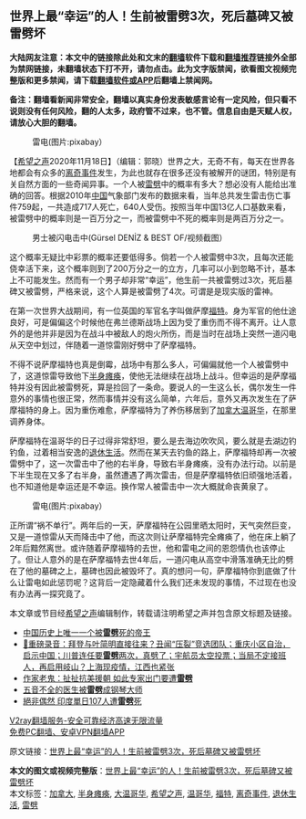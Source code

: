  <h2>世界上最“幸运”的人！生前被雷劈3次，死后墓碑又被雷劈坏</h2> <p class="notice"><b>大陆网友注意：本文中的链接除此处和文末的<a href="https://github.com/bannedbook/fanqiang" >翻墙</a>软件下载和<a href="https://github.com/killgcd/justmysocks/blob/master/README.md">翻墙推荐</a>链接外全部为禁网链接，未翻墙状态下打不开，请勿点击。此为文字版禁闻，欲看图文视频完整版和更多禁闻，请下载<a href="https://github.com/bannedbook/fanqiang">翻墙软件或APP</a>后翻墙上禁闻网。</p><p>备注：翻墙看新闻非常安全，翻墙以真实身份发表敏感言论有一定风险，但只看不说则没有任何风险，翻的人太多，政府管不过来，也不管。信息自由是天赋人权，请放心大胆的翻墙。</b></p>  <div class="entry"> <figure><figcaption>雷电(图片:pixabay）</figcaption></figure> <p>【<span class='wp_keywordlink_affiliate'><a href="https://www.soundofhope.org" title="希望之声" target="_blank">希望之声</a></span>2020年11月18日】（编辑：郭晓）世界之大，无奇不有，每天在世界各地都会有众多的<a href="https://www.bannedbook.org/bnews/tag/%E7%A6%BB%E5%A5%87%E4%BA%8B%E4%BB%B6/" class="st_tag internal_tag" rel="tag" title="标签 离奇事件 下的日志">离奇事件</a>发生，为此也就存在很多还没有被解开的谜团，特别是有关自然方面的一些奇闻异事。一个人被<a href="https://www.bannedbook.org/bnews/tag/%E9%9B%B7%E5%8A%88/" class="st_tag internal_tag" rel="tag" title="标签 雷劈 下的日志">雷劈</a>中的概率有多大？想必没有人能给出准确的回答。根据2010年<span class='wp_keywordlink_affiliate'><a href="https://www.bannedbook.org/" title="中国" target="_blank">中国</a></span>气象部门发布的数据来看，当年总共发生雷击伤亡事件759起，一共造成717人死亡，640人受伤。按照当年中国13亿人口基数来看，被雷劈中的概率则是一百万分之一，而被雷劈中不死的概率则是两百万分之一。</p> <figure><figcaption>男士被闪电击中(Gürsel DENİZ &amp; BEST OF/视频截图）</figcaption></figure> <p>这个概率无疑比中彩票的概率还要低得多。倘若一个人被雷劈中3次，且每次还能侥幸活下来，这个概率则到了200万分之一的立方，几率可以小到忽略不计，基本上不可能发生。然而有一个男子却非常“幸运”，他生前一共被雷劈过3次，死后墓碑又被雷劈，严格来说，这个人算是被雷劈了4次。可谓是是现实版的雷神。</p>  <p>在第一次世界大战期间，有一位英国的军官名字叫做萨摩<a href="https://www.bannedbook.org/bnews/tag/%e7%a6%8f%e7%89%b9/" class="st_tag internal_tag" rel="tag" title="标签 福特 下的日志">福特</a>。身为军官的他仕途良好，可是偏偏这个时候他在弗兰德斯战场上因为受了重伤而不得不离开。让人意外的是他并非是因为在战斗中被敌人的炮火所伤，而是当时在战场上突然一道闪电从天空中划过，伴随着一道惊雷刚好劈中了萨摩福特。</p> <p>不得不说萨摩福特也真是倒霉，战场中有那么多人，可偏偏就他一个人被雷劈中了，这道惊雷导致他下<a href="https://www.bannedbook.org/bnews/tag/%E5%8D%8A%E8%BA%AB%E7%98%AB%E7%97%AA/" class="st_tag internal_tag" rel="tag" title="标签 半身瘫痪 下的日志">半身瘫痪</a>，使他无法继续在战场上战斗。但幸运的是萨摩福特并没有因此被雷劈死，算是捡回了一条命。要说人的一生这么长，偶尔发生一件意外的事情也很正常，然而事情并没有这么简单，六年后，意外又再次发生在了萨摩福特的身上。因为重伤难愈，萨摩福特为了养伤移居到了<a href="https://www.bannedbook.org/bnews/tag/%e5%8a%a0%e6%8b%bf%e5%a4%a7/" class="st_tag internal_tag" rel="tag" title="标签 加拿大 下的日志">加拿大</a><a href="https://www.bannedbook.org/bnews/tag/%e6%b8%a9%e5%93%a5%e5%8d%8e/" class="st_tag internal_tag" rel="tag" title="标签 温哥华 下的日志">温哥华</a>，在那里调养身体。</p>  <p>萨摩福特在温哥华的日子过得非常舒坦，要么是去海边吹吹风，要么就是去湖边钓钓鱼，过着相当安逸的<a href="https://www.bannedbook.org/bnews/tag/%E9%80%80%E4%BC%91%E7%94%9F%E6%B4%BB/" class="st_tag internal_tag" rel="tag" title="标签 退休生活 下的日志">退休生活</a>。然而在某天去钓鱼的路上，萨摩福特却再一次被雷劈中了，这一次雷击中了他的右半身，导致右半身瘫痪，没有办法行动。以前是下半生现在又多了右半身，虽然遭遇了两次雷击，但是萨摩福特依旧顽强地活着，也不知道他是幸运还是不幸运。换作常人被雷击中一次大概就命丧黄泉了。</p> <figure><figcaption>雷电(图片:pixabay）</figcaption></figure> <p>正所谓“祸不单行”。两年后的一天，萨摩福特在公园里晒太阳时，天气突然巨变，又是一道惊雷从天而降击中了他，而这次则让萨摩福特完全瘫痪了，他在床上躺了2年后黯然离世。或许随着萨摩福特的去世，他和雷电之间的恩怨情仇也该停止了。但让人意外的是在萨摩福特去世4年后，一道闪电从高空中滑落准确无比的劈在了他的墓碑之上，墓碑也因此被毁坏了。真的想问一句，萨摩福特你到底做了什么让雷电如此惩罚呢？这背后一定隐藏着什么我们还未发现的事情，不过现在也没有办法再一探究竟了。</p>  <p>本文章或节目经<a href="https://www.bannedbook.org/bnews/tag/%e5%b8%8c%e6%9c%9b%e4%b9%8b%e5%a3%b0/" class="st_tag internal_tag" rel="tag" title="标签 希望之声 下的日志">希望之声</a>编辑制作，转载请注明希望之声并包含原文标题及链接。</p> <ul class='op-related-articles' title='相关阅读'> <li><a href='https://www.bannedbook.org/bnews/cnnews/20201107/1427167.html' target='_blank'>中国历史上唯一一个被<b>雷劈</b>死的帝王</a></li> <li><a href='https://www.bannedbook.org/bnews/bannedvideo/20201028/1421621.html' target='_blank'>🚩重磅录音：拜登与叶简明直接往来？丑闻“压裂”竞选团队；重庆小区自治，启示中国；川普连任要<b>雷劈</b>两次，真劈了；宇航员太空投票；当局不定接班人，再启用岐山？上海现疫情，江西也紧张</a></li> <li><a href='https://www.bannedbook.org/bnews/comments/20201024/1419453.html' target='_blank'>作家老鬼：扯扯抗美援朝 如此专家出门要遭<b>雷劈</b></a></li> <li><a href='https://www.bannedbook.org/bnews/lifebaike/20200912/1395133.html' target='_blank'>五音不全的医生被<b>雷劈</b>成钢琴大师</a></li> <li><a href='https://www.bannedbook.org/bnews/ccpdope/20200828/1387180.html' target='_blank'>絕非偶然 印度單日107人遭<b>雷劈</b>死</a></li> </ul> <p class="texttj"> <a href="https://www.bannedbook.org/forum23/topic22702.html" target="_blank">V2ray翻墙服务-安全可靠经济高速无限流量</a><br/> <a href="https://github.com/bannedbook/fanqiang/wiki/%E7%A6%81%E9%97%BB%E7%BD%91%E5%AE%89%E5%8D%93%E7%BF%BB%E5%A2%99%E6%96%B0%E9%97%BBAPP" target="_blank">免费PC翻墙、安卓VPN翻墙APP</a></p><p>原文链接：<a class="src_link"  href="https://www.soundofhope.org/post/443077" target="_blank">世界上最“幸运”的人！生前被雷劈3次，死后墓碑又被雷劈坏</a></p> <a name='sharetosocial'></a>       <div><b>本文的图文或视频完整版</b>：<a href='https://www.bannedbook.org/bnews/comments/20201119/1433194.html'>世界上最“幸运”的人！生前被雷劈3次，死后墓碑又被雷劈坏</a></div>  </div><!--END ENTRY--> <div class="postfooter"> <div>本文标签：<a href="https://www.bannedbook.org/bnews/tag/%e5%8a%a0%e6%8b%bf%e5%a4%a7/" rel="tag">加拿大</a>, <a href="https://www.bannedbook.org/bnews/tag/%E5%8D%8A%E8%BA%AB%E7%98%AB%E7%97%AA/" rel="tag">半身瘫痪</a>, <a href="https://www.bannedbook.org/bnews/tag/%E5%A4%A7%E6%B8%A9%E5%93%A5%E5%8D%8E/" rel="tag">大温哥华</a>, <a href="https://www.bannedbook.org/bnews/tag/%e5%b8%8c%e6%9c%9b%e4%b9%8b%e5%a3%b0/" rel="tag">希望之声</a>, <a href="https://www.bannedbook.org/bnews/tag/%e6%b8%a9%e5%93%a5%e5%8d%8e/" rel="tag">温哥华</a>, <a href="https://www.bannedbook.org/bnews/tag/%e7%a6%8f%e7%89%b9/" rel="tag">福特</a>, <a href="https://www.bannedbook.org/bnews/tag/%E7%A6%BB%E5%A5%87%E4%BA%8B%E4%BB%B6/" rel="tag">离奇事件</a>, <a href="https://www.bannedbook.org/bnews/tag/%E9%80%80%E4%BC%91%E7%94%9F%E6%B4%BB/" rel="tag">退休生活</a>, <a href="https://www.bannedbook.org/bnews/tag/%E9%9B%B7%E5%8A%88/" rel="tag">雷劈</a></div>  </div><!--END POSTFOOTER--> 
